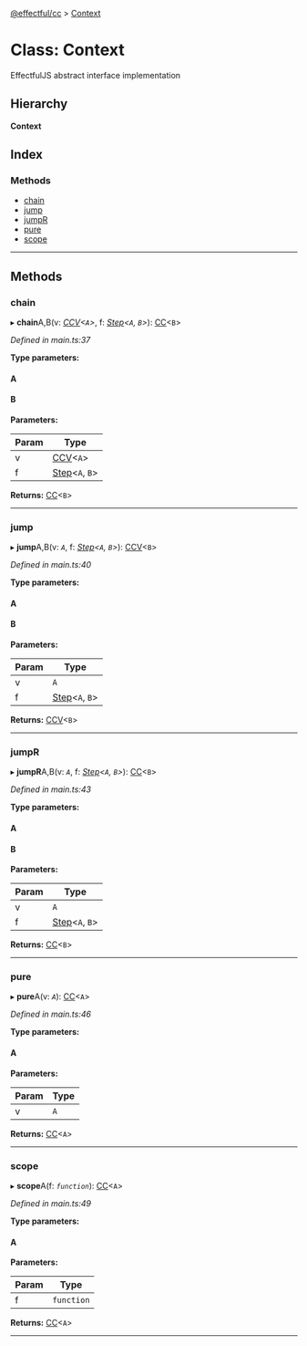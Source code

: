 [@effectful/cc](../README.md) > [Context](../classes/context.md)

# Class: Context

EffectfulJS abstract interface implementation

## Hierarchy

**Context**

## Index

### Methods

* [chain](context.md#chain)
* [jump](context.md#jump)
* [jumpR](context.md#jumpr)
* [pure](context.md#pure)
* [scope](context.md#scope)

---

## Methods

<a id="chain"></a>

###  chain

▸ **chain**A,B(v: *[CCV](../#ccv)<`A`>*, f: *[Step](../#step)<`A`, `B`>*): [CC](../interfaces/cc.md)<`B`>

*Defined in main.ts:37*

**Type parameters:**

#### A 
#### B 
**Parameters:**

| Param | Type |
| ------ | ------ |
| v | [CCV](../#ccv)<`A`> | 
| f | [Step](../#step)<`A`, `B`> | 

**Returns:** [CC](../interfaces/cc.md)<`B`>

___
<a id="jump"></a>

###  jump

▸ **jump**A,B(v: *`A`*, f: *[Step](../#step)<`A`, `B`>*): [CCV](../#ccv)<`B`>

*Defined in main.ts:40*

**Type parameters:**

#### A 
#### B 
**Parameters:**

| Param | Type |
| ------ | ------ |
| v | `A` | 
| f | [Step](../#step)<`A`, `B`> | 

**Returns:** [CCV](../#ccv)<`B`>

___
<a id="jumpr"></a>

###  jumpR

▸ **jumpR**A,B(v: *`A`*, f: *[Step](../#step)<`A`, `B`>*): [CC](../interfaces/cc.md)<`B`>

*Defined in main.ts:43*

**Type parameters:**

#### A 
#### B 
**Parameters:**

| Param | Type |
| ------ | ------ |
| v | `A` | 
| f | [Step](../#step)<`A`, `B`> | 

**Returns:** [CC](../interfaces/cc.md)<`B`>

___
<a id="pure"></a>

###  pure

▸ **pure**A(v: *`A`*): [CC](../interfaces/cc.md)<`A`>

*Defined in main.ts:46*

**Type parameters:**

#### A 
**Parameters:**

| Param | Type |
| ------ | ------ |
| v | `A` | 

**Returns:** [CC](../interfaces/cc.md)<`A`>

___
<a id="scope"></a>

###  scope

▸ **scope**A(f: *`function`*): [CC](../interfaces/cc.md)<`A`>

*Defined in main.ts:49*

**Type parameters:**

#### A 
**Parameters:**

| Param | Type |
| ------ | ------ |
| f | `function` | 

**Returns:** [CC](../interfaces/cc.md)<`A`>

___

